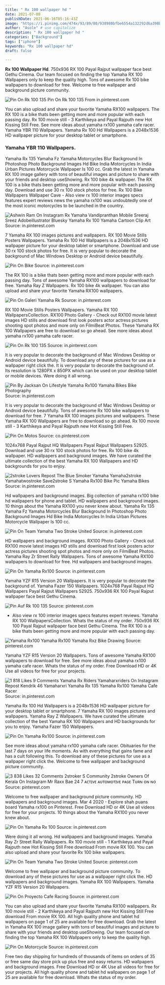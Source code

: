 ```yaml
---
title: " Rx 100 wallpaper hd "
date: 2021-07-08
publishDate: 2021-06-16T05:16:43Z
image: "https://i.pinimg.com/474x/93/89/80/938980bfbe6554a132292d6a398b2ca4.jpg"
author: "Asole" # use capitalize
description: " Rx 100 wallpaper hd "
categories: ["Background"]
tags: ["iphone"]
keywords: "Rx 100 wallpaper hd"
draft: false

---
```



**Rx 100 Wallpaper Hd**. 750x936 RX 100 Payal Rajput wallpaper face best Gethu Cinema. Our team focused on finding the top Yamaha RX 100 Wallpapers only to keep the quality high. Tons of awesome Rx 100 bike wallpapers to download for free. Welcome to free wallpaper and background picture community.

![Pin On Rk 100 135](https://i.pinimg.com/originals/11/6a/38/116a380bccc0fc03896fd8b6040d720a.jpg "Pin On Rk 100 135")
Pin On Rk 100 135 From in.pinterest.com


You can also upload and share your favorite Yamaha RX100 wallpapers. The RX 100 is a bike thats been getting more and more popular with each passing day. Rx 100 movie still - 3 Karthikeya and Payal Rajputh new Hot Kissing Still Free. See more ideas about yamaha rx100 yamaha cafe racer. Yamaha YBR 110 Wallpapers. Yamaha Rx 100 Hd Wallpapers is a 2048x1536 HD wallpaper picture for your desktop tablet or smartphone.

### Yamaha YBR 110 Wallpapers.

Yamaha Rx 135 Yamaha Fz Yamaha Motorcycles Blur Background In Photoshop Photo Background Images Hd Bike India Motorcycles In India Urban Pictures Motorcycle Wallpaper Is 100 cc. Grab the latest in Yamaha RX 100 image gallery with tons of beautiful images and picture to share with your friends and desktop useShowing. Rx 100 bike 4k wallpaper. The RX 100 is a bike thats been getting more and more popular with each passing day. Download and use 30 rx 100 stock photos for free. Rx 100 Bike Wallpapers Wallpaper Cave - Also view rx 100 interior images specs features expert reviews news the yamaha rx100 was undoubtedly one of the most iconic motorcycles to be launched in the country.


![Ashwin Ram On Instagram Rx Yamaha Vandipranthan Mobile Sreeraj Sreez Adobeillustrator Bluesky Yamaha Rx 100 Yamaha Cartoon Clip Art](https://i.pinimg.com/originals/88/7a/8a/887a8a9858ccae6052a070b64d2149d5.jpg "Ashwin Ram On Instagram Rx Yamaha Vandipranthan Mobile Sreeraj Sreez Adobeillustrator Bluesky Yamaha Rx 100 Yamaha Cartoon Clip Art")
Source: in.pinterest.com

7 Yamaha RX 100 images pictures and wallpapers. RX 100 Movie Stills Posters Wallpapers. Yamaha Rx 100 Hd Wallpapers is a 2048x1536 HD wallpaper picture for your desktop tablet or smartphone. Download and use 30 rx 100 stock photos for free. It is very popular to decorate the background of Mac Windows Desktop or Android device beautifully.

![Pin On Bike](https://i.pinimg.com/originals/1b/bc/44/1bbc4417ecdf5a22aeb133f7554e3c0d.jpg "Pin On Bike")
Source: in.pinterest.com

The RX 100 is a bike thats been getting more and more popular with each passing day. Tons of awesome Yamaha RX100 wallpapers to download for free. Yamaha Ray Z Wallpapers. Rx 100 bike 4k wallpaper. You can also upload and share your favorite Yamaha RX100 wallpapers.

![Pin On Galeri Yamaha Rk](https://i.pinimg.com/736x/ab/c9/41/abc941e0da735afff3005e3e3b733ae3.jpg "Pin On Galeri Yamaha Rk")
Source: in.pinterest.com

RX 100 Movie Stills Posters Wallpapers. Yamaha RX 100 WallpapersCollection. RX100 Photo Gallery - Check out RX100 movie latest images HD stills and download first look posters actor actress pictures shooting spot photos and more only on FilmiBeat Photos. These Yamaha RX 100 Wallpapers are free to download so go ahead. See more ideas about yamaha rx100 yamaha cafe racer.

![Pin On Rk 100 135](https://i.pinimg.com/originals/11/6a/38/116a380bccc0fc03896fd8b6040d720a.jpg "Pin On Rk 100 135")
Source: in.pinterest.com

It is very popular to decorate the background of Mac Windows Desktop or Android device beautifully. To download any of these pictures for use as a wallpaper right click the. It is very popular to decorate the background of. Its resolution is 1280PX x 850PX which can be used on your desktop tablet or mobile devices. Were doing it all wrong.

![Pin By Jacksan On Lifestyle Yamaha Rx100 Yamaha Bikes Bike Photography](https://i.pinimg.com/originals/20/59/69/205969f4843cd8bd6aa880d1d1c9fab0.jpg "Pin By Jacksan On Lifestyle Yamaha Rx100 Yamaha Bikes Bike Photography")
Source: in.pinterest.com

It is very popular to decorate the background of Mac Windows Desktop or Android device beautifully. Tons of awesome Rx 100 bike wallpapers to download for free. 7 Yamaha RX 100 images pictures and wallpapers. These Yamaha RX 100 Wallpapers are free to download so go ahead. Rx 100 movie still - 3 Karthikeya and Payal Rajputh new Hot Kissing Still Free.

![Pin On Motos](https://i.pinimg.com/originals/88/a5/11/88a5113c19adf7d5caf62ea508777739.jpg "Pin On Motos")
Source: co.pinterest.com

1024x768 Payal Rajput HQ Wallpapers Payal Rajput Wallpapers 52925. Download and use 30 rx 100 stock photos for free. Rx 100 bike 4k wallpaper. HD wallpapers and background images. We have curated the ultimate collection of the best Yamaha RX 100 Wallpapers and HD backgrounds for you to enjoy.

![2stroke Lovers Repost The Blue Smoker Yamaha Yamaha2stroke Yamahatwostroke Save2stroke S Yamaha Rx100 Bike Pic Yamaha Bikes](https://i.pinimg.com/originals/56/7e/27/567e27c93d10bd205976e8816edf6988.jpg "2stroke Lovers Repost The Blue Smoker Yamaha Yamaha2stroke Yamahatwostroke Save2stroke S Yamaha Rx100 Bike Pic Yamaha Bikes")
Source: in.pinterest.com

Hd wallpapers and background images. Big collection of yamaha rx100 bike hd wallpapers for phone and tablet. HD wallpapers and background images. 10 things about the Yamaha RX100 you never knew about. Yamaha Rx 135 Yamaha Fz Yamaha Motorcycles Blur Background In Photoshop Photo Background Images Hd Bike India Motorcycles In India Urban Pictures Motorcycle Wallpaper Is 100 cc.

![Pin On Team Yamaha Two Stroke United](https://i.pinimg.com/originals/65/c8/01/65c80179028f238f37b6004eba6311d3.jpg "Pin On Team Yamaha Two Stroke United")
Source: in.pinterest.com

HD wallpapers and background images. RX100 Photo Gallery - Check out RX100 movie latest images HD stills and download first look posters actor actress pictures shooting spot photos and more only on FilmiBeat Photos. Yamaha Ray Zr Street Rally Wallpapers. Tons of awesome Yamaha RX100 wallpapers to download for free. Hd wallpapers and background images.

![Pin On Yamaha Rx100](https://i.pinimg.com/originals/df/d1/4a/dfd14a3cfc2168ae81e745c0cb2a6b3d.jpg "Pin On Yamaha Rx100")
Source: in.pinterest.com

Yamaha YZF R15 Version 20 Wallpapers. It is very popular to decorate the background of. Yamaha Fazer 150 Wallpapers. 1024x768 Payal Rajput HQ Wallpapers Payal Rajput Wallpapers 52925. 750x936 RX 100 Payal Rajput wallpaper face best Gethu Cinema.

![Pin Auf Rk 100 135](https://i.pinimg.com/originals/35/4c/8a/354c8a0bc857e8d4c8ff3e55b63194d7.jpg "Pin Auf Rk 100 135")
Source: pinterest.com

- Also view rx 100 interior images specs features expert reviews. Yamaha RX 100 WallpapersCollection. Whats the status of my order. 750x936 RX 100 Payal Rajput wallpaper face best Gethu Cinema. The RX 100 is a bike thats been getting more and more popular with each passing day.

![Yamaha Rx100 Yamaha Rx100 Yamaha Rxz Bike Drawing](https://i.pinimg.com/originals/5e/cd/73/5ecd739a7ce7eaf4932a28b1c25d6f43.jpg "Yamaha Rx100 Yamaha Rx100 Yamaha Rxz Bike Drawing")
Source: pinterest.com

Yamaha YZF R15 Version 20 Wallpapers. Tons of awesome Yamaha RX100 wallpapers to download for free. See more ideas about yamaha rx100 yamaha cafe racer. Whats the status of my order. Free Download HD or 4K Use all videos for free for your projects.

![1 818 Likes 9 Comments Yamaha Rx Riders Yamaharxriders On Instagram Repost Kendrik 46 Yamaharxri Yamaha Rx 135 Yamaha Rx100 Yamaha Cafe Racer](https://i.pinimg.com/originals/51/fa/49/51fa4903eae327ad2b4176a16f7ff7fd.jpg "1 818 Likes 9 Comments Yamaha Rx Riders Yamaharxriders On Instagram Repost Kendrik 46 Yamaharxri Yamaha Rx 135 Yamaha Rx100 Yamaha Cafe Racer")
Source: in.pinterest.com

Yamaha Rx 100 Hd Wallpapers is a 2048x1536 HD wallpaper picture for your desktop tablet or smartphone. 7 Yamaha RX 100 images pictures and wallpapers. Yamaha Ray Z Wallpapers. We have curated the ultimate collection of the best Yamaha RX 100 Wallpapers and HD backgrounds for you to enjoy. Yamaha Fazer 150 Wallpapers.

![Pin On Yamaha Rx100](https://i.pinimg.com/736x/3c/8c/47/3c8c473a7c2ff53c90508269805f51ca.jpg "Pin On Yamaha Rx100")
Source: in.pinterest.com

See more ideas about yamaha rx100 yamaha cafe racer. Obituaries for the last 7 days on your life moments. As with everything that gains fame and has a cult following this. To download any of these pictures for use as a wallpaper right click the. Welcome to free wallpaper and background picture community.

![3 838 Likes 32 Comments 2stroker S Community 2stroke Owners Of Kerala On Instagram Mr Raxx Bae 24 7 ᴀᴄᴛɪᴠᴇ ᴀᴜᴛᴏᴍᴏᴛɪᴠᴇ ᴘᴀɢᴇ Tᴜʀɴ ᴏɴ ɴᴏ](https://i.pinimg.com/originals/69/80/1e/69801e516a8daa9810182e13a33269d5.jpg "3 838 Likes 32 Comments 2stroker S Community 2stroke Owners Of Kerala On Instagram Mr Raxx Bae 24 7 ᴀᴄᴛɪᴠᴇ ᴀᴜᴛᴏᴍᴏᴛɪᴠᴇ ᴘᴀɢᴇ Tᴜʀɴ ᴏɴ ɴᴏ")
Source: pinterest.com

Welcome to free wallpaper and background picture community. HD wallpapers and background images. Mar 4 2020 - Explore shah puans board Yamaha rx100 on Pinterest. Free Download HD or 4K Use all videos for free for your projects. 10 things about the Yamaha RX100 you never knew about.

![Pin On Yamaha Rx 100](https://i.pinimg.com/originals/de/77/27/de77275082ec741f1259171d280d85aa.jpg "Pin On Yamaha Rx 100")
Source: in.pinterest.com

Were doing it all wrong. Hd wallpapers and background images. Yamaha Ray Zr Street Rally Wallpapers. Rx 100 movie still - 1 Karthikeya and Payal Rajputh new Hot Kissing Still Free download From movie RX 100. You can also upload and share your favorite Rx 100 bike wallpapers.

![Pin On Team Yamaha Two Stroke United](https://i.pinimg.com/originals/13/47/c4/1347c4a2c8923ca25176008b2c41b0f3.jpg "Pin On Team Yamaha Two Stroke United")
Source: pinterest.com

Welcome to free wallpaper and background picture community. To download any of these pictures for use as a wallpaper right click the. HD wallpapers and background images. Yamaha RX 100 Wallpapers. Yamaha YZF R15 Version 20 Wallpapers.

![Pin On Proyecto Cafe Racing](https://i.pinimg.com/474x/27/67/e1/2767e100fb14f95ad2ddca3b021c87da.jpg "Pin On Proyecto Cafe Racing")
Source: in.pinterest.com

You can also upload and share your favorite Yamaha RX100 wallpapers. Rx 100 movie still - 2 Karthikeya and Payal Rajputh new Hot Kissing Still Free download From movie RX 100. All high quality phone and tablet hd wallpapers on page 1 of 25 are available for free download. Grab the latest in Yamaha RX 100 image gallery with tons of beautiful images and picture to share with your friends and desktop useShowing. Our team focused on finding the top Yamaha RX 100 Wallpapers only to keep the quality high.

![Pin On Motorcycle](https://i.pinimg.com/474x/93/89/80/938980bfbe6554a132292d6a398b2ca4.jpg "Pin On Motorcycle")
Source: in.pinterest.com

Free two day shipping for hundreds of thousands of items on orders of 35 or free same day store pick up plus free and easy returns. HD wallpapers and background images. Free Download HD or 4K Use all videos for free for your projects. All high quality phone and tablet hd wallpapers on page 1 of 25 are available for free download. Whats the status of my order.


